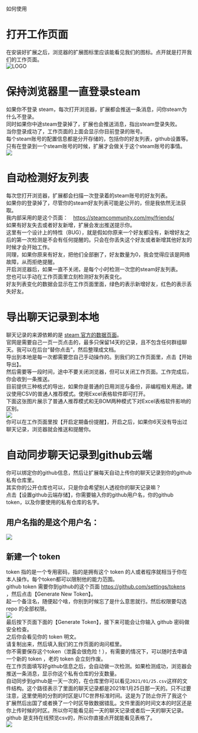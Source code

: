 如何使用

# 打开工作页面
在安装好扩展之后，浏览器的扩展图标里应该能看见我们的图标。点开就是打开我们的工作页面。    
![LOGO](https://raw.githubusercontent.com/gordonwalkedby/steam-friends-monitor/master/icons/main.png)   

# 保持浏览器里一直登录steam
如果你不登录 steam，每次打开浏览器，扩展都会推送一条消息，问你steam为什么不登录。   
同时如果你中途steam登录掉了，扩展也会推送消息，指出steam登录失败。   
当你登录成功了，工作页面的上面会显示你目前登录的账号。   
每个steam账号的配置信息都是分开存储的，包括你的好友列表，github设置等。   
只有在登录到一个steam账号的时候，扩展才会做关于这个steam账号的事情。
![](https://s3.ax1x.com/2021/02/01/yZHDU0.png)   

# 自动检测好友列表
每次您打开浏览器，扩展都会扫描一次登录着的steam账号的好友列表。  
如果你的登录掉了，尽管你的steam好友列表可能是公开的，但是我依然无法获取。  
我内部采用的是这个页面：　https://steamcommunity.com/my/friends/    
如果有好友失去或者好友新增，扩展会发出推送提示你。   
这里有一个设计上的特性（BUG），就是假如你原来一个好友都没有，新增好友之后的第一次检测是不会有任何提醒的。只会在你丢失这个好友或者新增其他好友的时候才会开始工作。   
同理，如果你原来有好友，把他们全部删了，好友数量为0，我会觉得应该是网络故障，从而拒绝提醒。  
开启浏览器后，如果一直不关闭，是每个小时检测一次您的steam好友列表。  
您也可以手动在工作页面里立刻检测好友列表变化。   
好友列表变化的数据会显示在工作页面里面，绿色的表示新增好友，红色的表示丢失好友。  

# 导出聊天记录到本地
聊天记录的来源依赖的是 [steam 官方的数据页面](https://help.steampowered.com/zh-cn/accountdata/GetFriendMessagesLog)。    
官网是需要自己一页一页点击的，最多只保留14天的记录，且不包含任何群组聊天。我可以在后台“替你点击”，然后整理成文档。  
导出到本地是每一次都需要您自己手动操作的。到我们的工作页面里，点击【开始导出】。  
然后需要等一段时间，途中不要关闭浏览器，但可以关闭工作页面。工作完成后，你会收到一条推送。  
目前提供三种格式的导出，如果你是普通的日用浏览与备份，非编程相关用途。建议使用CSV的普通人推荐模式。使用Excel表格软件即可打开。    
下面这张图片展示了普通人推荐模式和无BOM两种模式下对Excel表格软件影响的区别。    
![](https://s3.ax1x.com/2021/02/01/yePu7T.png)   
你可以在工作页面里按【开启定期备份提醒】，开启之后，如果你6天没有导出过聊天记录，浏览器就会推送和提醒你。  

# 自动同步聊天记录到github云端
你可以绑定你的github信息，然后让扩展每天自动上传你的聊天记录到你的github私有仓库里。   
其实你的公开仓库也可以，只是你会希望别人透视你的聊天记录嘛？   
点击【设置github云端存储】，你需要输入你的github用户名，你的github token，以及你要使用的私有仓库的名字。  
## 用户名指的是这个用户名：  
![](https://s3.ax1x.com/2021/02/01/yekPAK.png)   
## 新建一个 token 
token 指的是一个专用密码，指的是拥有这个 token 的人或者程序就相当于你在本人操作。每个token都可以限制他的能力范围。   
github token 需要你到github的这个页面 https://github.com/settings/tokens  ，然后点击【Generate New Token】。  
起一个备注名，随便起个啥，你别到时候忘了是什么意思就行。然后权限要勾选 repo 的全部权限。  
![](https://s3.ax1x.com/2021/02/01/yekgD1.png)     
最后按下页面下面的【Generate Token】，接下来可能会让你输入 github 密码做安全检查。  
之后你会看见你的 token 明文。  
请复制出来，然后填入我们的工作页面的询问框里。  
你不需要保存这个token（泄露会很危险！），有需要的情况下，可以随时去申请一个新的 token ，老的 token 会立刻作废。  
在工作页面填写好github信息之后，会自动做一次检测。如果检测成功，浏览器会推送一条消息，显示你这个私有仓库的分支数量。  
自动同步到github是一天一次的，在仓库里你可以看见`2021/01/25.csv`这样的文件结构。这个路径表示了里面的聊天记录都是2021年1月25日那一天的。只不过要注意，这里使用的分割的时区是UTC世界标准时间。这是为了防止你开了我这个扩展然后出国了或者换了一个时区导致数据错乱。文件里面的时间文本的时区还是你上传时候的时区。所以你可能看见前一天的聊天记录或者后一天的聊天记录。github 是支持在线预览csv的，所以你直接点开就能看见表格了。    
![](https://s3.ax1x.com/2021/02/01/yeEAOA.png)   
